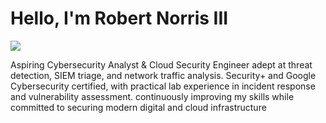 # Hello, I'm Robert Norris III
<a href="https://www.linkedin.com/in/robert-norris-iii-331315345/"><img src="https://img.shields.io/badge/-LinkedIn-0072b1?&style=for-the-badge&logo=linkedin&logoColor=white" /></a>

Aspiring Cybersecurity Analyst & Cloud Security Engineer adept at threat detection, SIEM triage, and network traffic analysis. Security+ and Google Cybersecurity certified, with practical lab experience in incident response and vulnerability assessment. continuously improving my skills while committed to securing modern digital and cloud infrastructure
